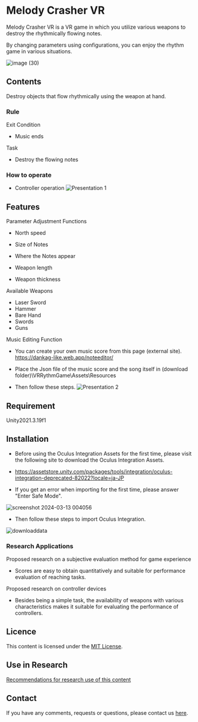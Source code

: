 # Melody Crasher VR

Melody Crasher VR is a VR game in which you utilize various weapons to destroy the rhythmically flowing notes.

By changing parameters using configurations, you can enjoy the rhythm game in various situations.

![image (30)](https://github.com/hayaashi/VRRythm/assets/63552585/ca23fa61-aba7-41c0-b9ed-e2d37b06f039)


## Contents
Destroy objects that flow rhythmically using the weapon at hand.

### Rule

Exit Condition
- Music ends


Task
- Destroy the flowing notes



### How to operate

- Controller operation
![Presentation 1](https://github.com/hayaashi/VRRythm/assets/63552585/8d37264c-2c0d-4e5f-b3aa-09928b26453c)

## Features

Parameter Adjustment Functions
- North speed
- Size of Notes
- Where the Notes appear

- Weapon length
- Weapon thickness

Available Weapons
- Laser Sword
- Hammer
- Bare Hand
- Swords
- Guns


Music Editing Function
- You can create your own music score from this page (external site).
  https://dankag-like.web.app/noteeditor/

- Place the Json file of the music score and the song itself in (download folder)\VRRythmGame\Assets\Resources
- Then follow these steps.
![Presentation 2](https://github.com/hayaashi/VRRythm/assets/63552585/675ccdb1-82db-4466-a288-3d576f22e67f)

## Requirement

Unity2021.3.19f1

## Installation

- Before using the Oculus Integration Assets for the first time, please visit the following site to download the Oculus Integration Assets.
- https://assetstore.unity.com/packages/tools/integration/oculus-integration-deprecated-82022?locale=ja-JP

- If you get an error when importing for the first time, please answer "Enter Safe Mode".

![screenshot 2024-03-13 004056](https://github.com/open-video-game-library/MinimumSabar/assets/126433429/47597cf6-07bc-4288-979d-6167b647cf66)

- Then follow these steps to import Oculus Integration.

![downloaddata](https://github.com/open-video-game-library/MinimumSabar/assets/126433429/a731eea3-39e3-43a2-9168-642588438ff8)


### Research Applications

Proposed research on a subjective evaluation method for game experience
- Scores are easy to obtain quantitatively and suitable for performance evaluation of reaching tasks.

Proposed research on controller devices
- Besides being a simple task, the availability of weapons with various characteristics makes it suitable for evaluating the performance of controllers.

## Licence

This content is licensed under the [MIT License](https://github.com/open-video-game-library/Melody-Crasher-VR/blob/main/LICENSE.md). 

## Use in Research

[Recommendations for research use of this content](https://github.com/open-video-game-library/Melody-Crasher-VR/blob/main/RESEARCH_USE.md)

## Contact

If you have any comments, requests or questions, please contact us [here](https://openvideogame.cc/contact).
